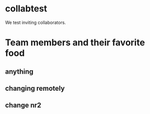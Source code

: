 # collabtest
We test inviting collaborators.

# Team members and their favorite food

## anything
## changing remotely
## change nr2
